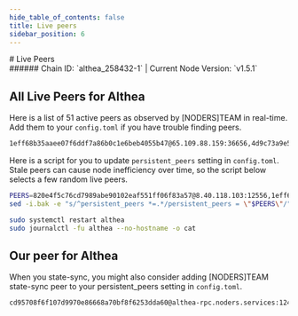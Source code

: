 ```yaml
---
hide_table_of_contents: false
title: Live peers
sidebar_position: 6
---
```


<div class="h1-with-icon icon-althea">
# Live Peers
</div>
###### Chain ID: `althea_258432-1` | Current Node Version: `v1.5.1`

## All Live Peers for Althea
Here is a list of 51 active peers as observed by [NODERS]TEAM in real-time. Add them to your `config.toml` if you have trouble finding peers.

```bash
1eff68b35aaee07f6ddf7a86b0c1e6beb4055b47@65.109.88.159:36656,4d9c73a9e541453b56add8fadf0839fd1442d979@15.235.115.155:17200,8f5a9837375dadb8562cb27d5d45d0235d5486aa@174.138.176.146:26656,351aeca3e81ee22440485e6dc563ce44dd52e6d9@168.119.139.86:37656,a6a562800a082d60f0f715798c28879b9091547b@168.119.38.90:13656,013ec8fe59f074e73d39f329afcf377239cd37c3@148.113.213.212:17200,12ebdeffa1af6d7d1a596e80ccaa56f6858a0ccb@167.235.2.246:43456,fb604d40f49cc1f2fb97cfa0baa026b40fb1284c@37.150.245.31:32656,d419f5eb571e1151cefe349d4c35f936200ab48f@89.169.157.152:26656,1ce8a50adbcb3708da0b8896db65590264905e05@65.21.237.228:23601,b41dde7cb4b4b822d1413f2a31ca536434c299b3@65.108.105.98:38656,8a63ccd472000a724fa0a262936d533a0528ec43@65.109.18.169:12456,94bdd74e2eb3a55d265c4a33754fbab78b5609cc@65.21.227.52:12656,9b9dee928a174bcd0272be9127f5f455d418d6b2@102.182.201.193:26656,37a468d45f68ccc29cd6052d8bee33fc70fbc519@169.0.32.67:26656,9611029124a6ccc4ce8780b66c6827b3db34d8ae@97.113.87.91:36656,820e4f5c76cd7989abe90102eaf551ff06f83a57@8.40.118.103:12556,d37c0e3524e1cd30cc4d0b273babf9d5a68cf2f4@95.216.12.106:17886,36bba9b29113bea2f17bacd3a4df5e5ab2470517@5.9.81.187:41656,8b32c8e5efad4faf87cdb677f4c39e8600dff99e@95.165.89.222:24126,2c425260d9323fd341b85a2becae1308028d7b67@176.9.158.219:41656,db983429b98c718b05a59c682222fb03266f4e58@65.108.126.147:14656,598f6cf7c7750e1ff2addc2f6076c04ef2e84fd7@168.119.66.206:26630,2dccae872c5509615f6a57bba8a110b85c082feb@65.109.115.172:12456,db3f36c3f55c35019a80d383dc324cb49c72e63a@65.108.71.137:12456,1c41b5b13be2749c76bd8a4ac3063caa8f7a4444@65.108.234.137:12456,a19c29d43ce7969478feb2820270692fcec32d3b@144.76.195.75:47056,e9f23fd0021cb318a197336ed30d327dc43f6ce8@76.115.123.192:26616,d87f47f4eab4f60ea38d71bb3a8aa7eaa97a0539@2001:26656,b505884877c822650e557a50256fa8e5500a8ca6@144.76.114.34:12456,46ad21a616527181ea3d992339268a5a25c771fa@95.216.38.96:14656,5c1222279f8a664e2012f23548d850bdfd1d7c9f@204.93.241.115:30430,c0498ccec599ae3afc9e0a0211b6753ee5a7f0bc@107.155.67.202:26786,f737d1c02b312f7229902601e35bbc92dcc34e29@137.184.189.193:26656,eef0f916a13bd9652d1366c5cba7314bd961c76b@64.23.250.129:26656,f08dd8a66074a77a3ae7e6cefcba437e127eda8a@65.108.227.207:46656,3561ae037befd95b0b8c9bdbfa51857c2d85a2b1@65.109.125.172:13326,54ab55ca3c527c26abd208ec53cbaceb0fd14799@168.119.226.107:43556,305a1a022c0ee14519c320ae57496c30484bf9fb@138.201.84.237:21156,50f45f6662bf7cfc9a81eb1d6f4dafe4d9e39971@198.244.230.76:16656,7955b5233d4efe3506900422f1bcd58521be1377@78.46.79.242:36656,e5990247cc7fde4f94b44f687e0a9bda84fffe55@141.94.193.28:55766,6411a6cc85472a94fe99e27473f43725441feff3@184.107.185.205:17200,e1296e4c7bec535a8083dee98c6b433e8dcafcf6@51.210.223.80:12456,6b66f78a9b3646561e83d84aa5386cba82f76e25@161.97.122.216:26656,0220751ac917b3039790ce83e22bf9082c76d780@89.109.112.42:26856,7d6090bb74dbb7e6af438a1c44acb0f1033cd890@160.202.128.185:26656,0783c96e94922b4576a688f41d8ac6256246468e@49.12.82.124:61656,45a678a07089c5ffe3b9987433ab27a5748fb953@65.21.136.219:17886,9ffff50dc36a97bf8e7e0f5323b52acc35d4ac38@95.217.140.237:12456,9220fa03897a40a09593e74912136e559d8c08d4@142.132.202.86:37656
```

Here is a script for you to update `persistent_peers` setting in `config.toml`. Stale peers can cause node inefficiency over time, so the script below selects a few random live peers.

```bash
PEERS=820e4f5c76cd7989abe90102eaf551ff06f83a57@8.40.118.103:12556,1eff68b35aaee07f6ddf7a86b0c1e6beb4055b47@65.109.88.159:36656,45a678a07089c5ffe3b9987433ab27a5748fb953@65.21.136.219:17886,305a1a022c0ee14519c320ae57496c30484bf9fb@138.201.84.237:21156,d87f47f4eab4f60ea38d71bb3a8aa7eaa97a0539@2001:26656
sed -i.bak -e "s/^persistent_peers *=.*/persistent_peers = \"$PEERS\"/" ~/.althea/config/config.toml

sudo systemctl restart althea
sudo journalctl -fu althea --no-hostname -o cat
```

## Our peer for Althea
When you state-sync, you might also consider adding [NODERS]TEAM state-sync peer to your persistent_peers setting in `config.toml`.

```bash
cd95708f6f107d9970e86668a70bf8f6253dda60@althea-rpc.noders.services:12456
```
